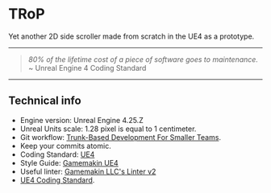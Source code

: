 # TRoP
Yet another 2D side scroller made from scratch in the UE4 as a prototype.

---

>*80% of the lifetime cost of a piece of software goes to maintenance.*
~ Unreal Engine 4 Coding Standard

---

## Technical info
- Engine version: Unreal Engine 4.25.Z
- Unreal Units scale: 1.28 pixel is equal to 1 centimeter.
- Git workflow: [Trunk-Based Development For Smaller Teams](https://trunkbaseddevelopment.com/#trunk-based-development-for-smaller-teams).
- Keep your commits atomic.
- Coding Standard: [UE4](https://docs.unrealengine.com/en-US/Programming/Development/CodingStandard/index.html)
- Style Guide: [Gamemakin UE4](http://ue4.style)
- Useful linter: [Gamemakin LLC's Linter v2](https://www.unrealengine.com/marketplace/en-US/product/linter-v2)
- [UE4 Coding Standard](https://docs.unrealengine.com/en-US/Programming/Development/CodingStandard/index.html).
